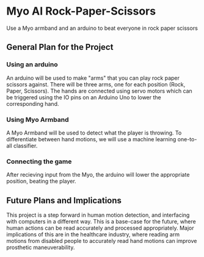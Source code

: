 # Myo AI Rock-Paper-Scissors
Use a Myo armband and an arduino to beat everyone in rock paper scissors
## General Plan for the Project
### Using an arduino
An arduino will be used to make "arms" that you can play rock paper scissors against.  There will be three arms, one for each position (Rock, Paper, Scissors). The hands are connected using servo motors which can be triggered using the IO pins on an Arduino Uno to lower the corresponding hand.
### Using Myo Armband
A Myo Armband will be used to detect what the player is throwing. To differentiate between hand motions, we will use a machine learning one-to-all classifier. 
### Connecting the game
After recieving input from the Myo, the arduino will lower the appropriate position, beating the player.

## Future Plans and Implications
This project is a step forward in human motion detection, and interfacing with computers in a different way. This is a base-case for the future, where human actions can be read accurately and processed appropriately.
Major implications of this are in the healthcare industry, where reading arm motions from disabled people to accurately read hand motions can improve prosthetic maneuverability. 
